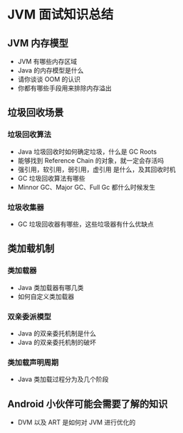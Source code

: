 # JVM 面试知识总结

## JVM 内存模型

- JVM 有哪些内存区域
- Java 的内存模型是什么
- 请你谈谈 OOM 的认识
- 你都有哪些手段用来排除内存溢出

## 垃圾回收场景

### 垃圾回收算法

- Java 垃圾回收时如何确定垃圾，什么是 GC Roots
- 能够找到 Reference Chain 的对象，就一定会存活吗
- 强引用，软引用，弱引用，虚引用 是什么，及其回收时机
- GC 垃圾回收算法有哪些
- Minnor GC、Major GC、Full Gc 都什么时候发生

### 垃圾收集器

- GC 垃圾回收器有哪些，这些垃圾器有什么优缺点

## 类加载机制

### 类加载器

- Java 类加载器有哪几类
- 如何自定义类加载器

### 双亲委派模型

- Java 的双亲委托机制是什么
- Java 的双亲委托机制的破坏

### 类加载声明周期

- Java 类加载过程分为及几个阶段

## Android 小伙伴可能会需要了解的知识

- DVM 以及 ART 是如何对 JVM 进行优化的
  